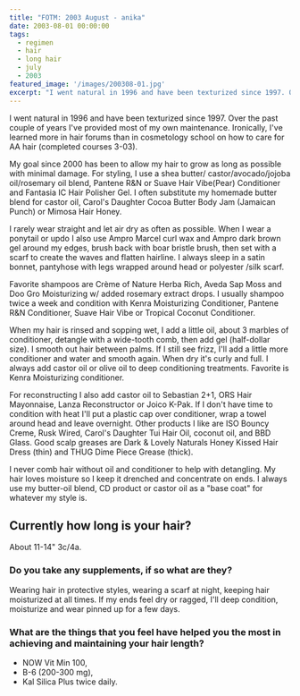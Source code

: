 ```yaml
---
title: "FOTM: 2003 August - anika"
date: 2003-08-01 00:00:00
tags:
  - regimen
  - hair
  - long hair
  - july
  - 2003
featured_image: '/images/200308-01.jpg'
excerpt: "I went natural in 1996 and have been texturized since 1997. Over the past couple of years I've provided most of my own maintenance. Ironically, I've learned more in hair forums than in cosmetology school on how to care for AA hair (completed courses 3-03)."
---
```

I went natural in 1996 and have been texturized since 1997. Over the past couple of years I've provided most of my own maintenance. Ironically, I've learned more in hair forums than in cosmetology school on how to care for AA hair (completed courses 3-03).

My goal since 2000 has been to allow my hair to grow as long as possible with minimal damage. For styling, I use a shea butter/ castor/avocado/jojoba oil/rosemary oil blend, Pantene R&N or Suave Hair Vibe(Pear) Conditioner and Fantasia IC Hair Polisher Gel. I often substitute my homemade butter blend for castor oil, Carol's Daughter Cocoa Butter Body Jam (Jamaican Punch) or Mimosa Hair Honey.

I rarely wear straight and let air dry as often as possible. When I wear a ponytail or updo I also use Ampro Marcel curl wax and Ampro dark brown gel around my edges, brush back with boar bristle brush, then set with a scarf to create the waves and flatten hairline. I always sleep in a satin bonnet, pantyhose with legs wrapped around head or polyester /silk scarf.

Favorite shampoos are Crème of Nature Herba Rich, Aveda Sap Moss and Doo Gro Moisturizing w/ added rosemary extract drops. I usually shampoo twice a week and condition with Kenra Moisturizing Conditioner, Pantene R&N Conditioner, Suave Hair Vibe or Tropical Coconut Conditioner.

When my hair is rinsed and sopping wet, I add a little oil, about 3 marbles of conditioner, detangle with a wide-tooth comb, then add gel (half-dollar size). I smooth out hair between palms. If I still see frizz, I'll add a little more conditioner and water and smooth again. When dry it's curly and full. I always add castor oil or olive oil to deep conditioning treatments. Favorite is Kenra Moisturizing conditioner.

For reconstructing I also add castor oil to Sebastian 2+1, ORS Hair Mayonnaise, Lanza Reconstructor or Joico K-Pak. If I don't have time to condition with heat I'll put a plastic cap over conditioner, wrap a towel around head and leave overnight. Other products I like are ISO Bouncy Creme, Rusk Wired, Carol's Daughter Tui Hair Oil, coconut oil, and BBD Glass. Good scalp greases are Dark & Lovely Naturals Honey Kissed Hair Dress (thin) and THUG Dime Piece Grease (thick).

I never comb hair without oil and conditioner to help with detangling. My hair loves moisture so I keep it drenched and concentrate on ends. I always use my butter-oil blend, CD product or castor oil as a "base coat" for whatever my style is.

## Currently how long is your hair?

About 11-14" 3c/4a.

### Do you take any supplements, if so what are they?

Wearing hair in protective styles, wearing a scarf at night, keeping hair moisturized at all times. If my ends feel dry or ragged, I'll deep condition, moisturize and wear pinned up for a few days.

### What are the things that you feel have helped you the most in achieving and maintaining your hair length?

* NOW Vit Min 100,
* B-6 (200-300 mg),
* Kal Silica Plus twice daily.

